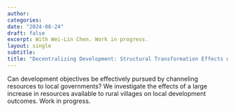 ```yaml
---
author:
categories:
date: "2024-08-24"
draft: false
excerpt: With Wei-Lin Chen. Work in progress.
layout: single
subtitle: 
title: "Decentralizing Development: Structural Transformation Effects of Indonesia's Village Fund"
---
```


Can development objectives be effectively pursued by channeling resources to local governments? We investigate the effects of a large increase in resources available to rural villages on local development outcomes. Work in progress.